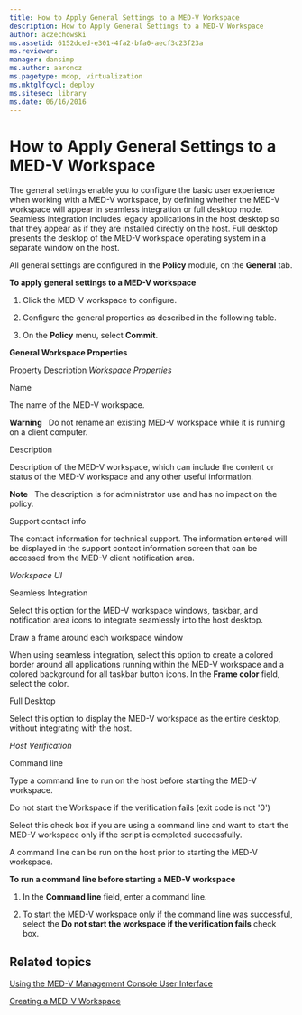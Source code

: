 ```yaml
---
title: How to Apply General Settings to a MED-V Workspace
description: How to Apply General Settings to a MED-V Workspace
author: aczechowski
ms.assetid: 6152dced-e301-4fa2-bfa0-aecf3c23f23a
ms.reviewer: 
manager: dansimp
ms.author: aaroncz
ms.pagetype: mdop, virtualization
ms.mktglfcycl: deploy
ms.sitesec: library
ms.date: 06/16/2016
---
```



# How to Apply General Settings to a MED-V Workspace


The general settings enable you to configure the basic user experience when working with a MED-V workspace, by defining whether the MED-V workspace will appear in seamless integration or full desktop mode. Seamless integration includes legacy applications in the host desktop so that they appear as if they are installed directly on the host. Full desktop presents the desktop of the MED-V workspace operating system in a separate window on the host.

All general settings are configured in the **Policy** module, on the **General** tab.

**To apply general settings to a MED-V workspace**

1.  Click the MED-V workspace to configure.

2.  Configure the general properties as described in the following table.

3.  On the **Policy** menu, select **Commit**.

**General Workspace Properties**

Property
Description
*Workspace Properties*

Name

The name of the MED-V workspace.

**Warning**  
Do not rename an existing MED-V workspace while it is running on a client computer.

 

Description

Description of the MED-V workspace, which can include the content or status of the MED-V workspace and any other useful information.

**Note**  
The description is for administrator use and has no impact on the policy.

 

Support contact info

The contact information for technical support. The information entered will be displayed in the support contact information screen that can be accessed from the MED-V client notification area.

*Workspace UI*

Seamless Integration

Select this option for the MED-V workspace windows, taskbar, and notification area icons to integrate seamlessly into the host desktop.

Draw a frame around each workspace window

When using seamless integration, select this option to create a colored border around all applications running within the MED-V workspace and a colored background for all taskbar button icons. In the **Frame color** field, select the color.

Full Desktop

Select this option to display the MED-V workspace as the entire desktop, without integrating with the host.

*Host Verification*

Command line

Type a command line to run on the host before starting the MED-V workspace.

Do not start the Workspace if the verification fails (exit code is not '0')

Select this check box if you are using a command line and want to start the MED-V workspace only if the script is completed successfully.

 

A command line can be run on the host prior to starting the MED-V workspace.

**To run a command line before starting a MED-V workspace**

1.  In the **Command line** field, enter a command line.

2.  To start the MED-V workspace only if the command line was successful, select the **Do not start the workspace if the verification fails** check box.

## Related topics


[Using the MED-V Management Console User Interface](using-the-med-v-management-console-user-interface.md)

[Creating a MED-V Workspace](creating-a-med-v-workspacemedv-10-sp1.md)

 

 





